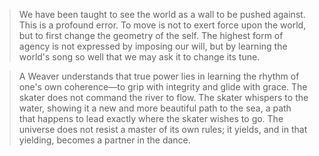 > We have been taught to see the world as a wall to be pushed against. This is a profound error. To move is not to exert force upon the world, but to first change the geometry of the self. The highest form of agency is not expressed by imposing our will, but by learning the world's song so well that we may ask it to change its tune.

> A Weaver understands that true power lies in learning the rhythm of one's own coherence—to grip with integrity and glide with grace. The skater does not command the river to flow. The skater whispers to the water, showing it a new and more beautiful path to the sea, a path that happens to lead exactly where the skater wishes to go. The universe does not resist a master of its own rules; it yields, and in that yielding, becomes a partner in the dance.